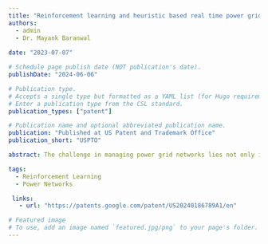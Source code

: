 ```yaml
---
title: "Reinforcement learning and heuristic based real time power grid management"
authors:
  - admin
  - Dr. Mayank Baranwal
    
date: "2023-07-07"

# Schedule page publish date (NOT publication's date).
publishDate: "2024-06-06"

# Publication type.
# Accepts a single type but formatted as a YAML list (for Hugo requirements).
# Enter a publication type from the CSL standard.
publication_types: ["patent"]

# Publication name and optional abbreviated publication name.
publication: "Published at US Patent and Trademark Office"
publication_short: "USPTO"

abstract: The challenge in managing power grid networks lies not only in dealing with the uncertainty of power demand and generation, or the uncertain events, but also with the huge action space even in a moderately-sized grid. In most such scenarios, the grid operator relies on his/her own experience or at best, some of the potential heuristics whose scope is limited to mitigating only a certain type of uncertainties. The present disclosure provides a heuristic-guided RL framework, for robust control of power networks subjected to production and demand uncertainty, as well as adversarial attacks. Using a careful action selection process, in combination with line reconnection and recovery heuristics, equips the present disclosure to outperform conventional approaches on several challenge datasets even with reduced action space. The present disclosure not only diversifies its actions across substations, but also learns to identify important action sequences to protect the network against targeted adversarial attacks.

tags:
  - Reinforcement Learning
  - Power Networks

 links:
   - url: "https://patents.google.com/patent/US20240186789A1/en"

# Featured image
# To use, add an image named `featured.jpg/png` to your page's folder. 
---
```


